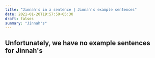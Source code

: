 ```yaml
---
title: "Jinnah's in a sentence | Jinnah's example sentences"
date: 2021-01-20T19:57:50+05:30
draft: falses
summary: "Jinnah's"
---
```

## Unfortunately, we have no example sentences for Jinnah's                 
